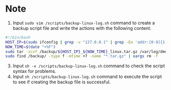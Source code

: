 # Note

1. Input `sudo vim /scripts/backup-linux-log.sh` command to create a backup script file and write the actions with the following content.

```bash
#!/bin/bash
HOST_IP=$(sudo ifconfig | grep -v "127.0.0.1" | grep -Eo 'addr:[0-9]{1,3}\.[0-9]{1,3}\.[0-9]{1,3}\.[0-9]{1,3}' | grep -Eo '[0-9]{1,3}\.[0-9]{1,3}\.[0-9]{1,3}\.[0-9]{1,3}')
NOW_TIME=$(date "+%F")
sudo tar -zcvf /backup/${HOST_IP}_${NOW_TIME}_linux.tar.gz /var/log/dmesg /var/log/faillog /var/log/lastlog
sudo find /backup/ -type f -mtime +7 -name "*.tar.gz" | xargs rm -f
```

3. Input `sh -x /scripts/backup-linux-log.sh` command to check the script syntax for problems.
4. Input `sh /scripts/backup-linux-log.sh` command to execute the script to see if creating the backup file is successful.
